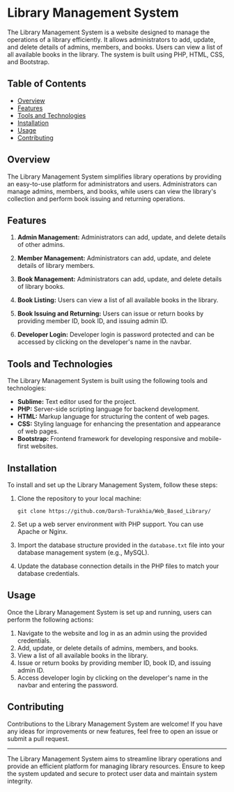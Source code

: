 # Library Management System

The Library Management System is a website designed to manage the operations of a library efficiently. It allows administrators to add, update, and delete details of admins, members, and books. Users can view a list of all available books in the library. The system is built using PHP, HTML, CSS, and Bootstrap.

## Table of Contents

- [Overview](#overview)
- [Features](#features)
- [Tools and Technologies](#tools-and-technologies)
- [Installation](#installation)
- [Usage](#usage)
- [Contributing](#contributing)

## Overview

The Library Management System simplifies library operations by providing an easy-to-use platform for administrators and users. Administrators can manage admins, members, and books, while users can view the library's collection and perform book issuing and returning operations.

## Features

1. **Admin Management:** Administrators can add, update, and delete details of other admins.

2. **Member Management:** Administrators can add, update, and delete details of library members.

3. **Book Management:** Administrators can add, update, and delete details of library books.

4. **Book Listing:** Users can view a list of all available books in the library.

5. **Book Issuing and Returning:** Users can issue or return books by providing member ID, book ID, and issuing admin ID.

6. **Developer Login:** Developer login is password protected and can be accessed by clicking on the developer's name in the navbar.

## Tools and Technologies

The Library Management System is built using the following tools and technologies:

- **Sublime:** Text editor used for the project.
- **PHP:** Server-side scripting language for backend development.
- **HTML:** Markup language for structuring the content of web pages.
- **CSS:** Styling language for enhancing the presentation and appearance of web pages.
- **Bootstrap:** Frontend framework for developing responsive and mobile-first websites.

## Installation

To install and set up the Library Management System, follow these steps:

1. Clone the repository to your local machine:

   ```
   git clone https://github.com/Darsh-Turakhia/Web_Based_Library/
   ```

2. Set up a web server environment with PHP support. You can use Apache or Nginx.

3. Import the database structure provided in the `database.txt` file into your database management system (e.g., MySQL).

4. Update the database connection details in the PHP files to match your database credentials.

## Usage

Once the Library Management System is set up and running, users can perform the following actions:

1. Navigate to the website and log in as an admin using the provided credentials.
2. Add, update, or delete details of admins, members, and books.
3. View a list of all available books in the library.
4. Issue or return books by providing member ID, book ID, and issuing admin ID.
5. Access developer login by clicking on the developer's name in the navbar and entering the password.

## Contributing

Contributions to the Library Management System are welcome! If you have any ideas for improvements or new features, feel free to open an issue or submit a pull request.

---
The Library Management System aims to streamline library operations and provide an efficient platform for managing library resources. Ensure to keep the system updated and secure to protect user data and maintain system integrity.
